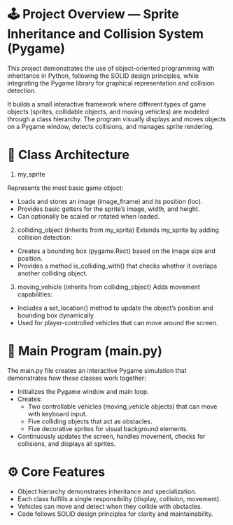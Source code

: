 # 🕹️ Project Overview — Sprite Inheritance and Collision System (Pygame)

This project demonstrates the use of object-oriented programming with inheritance in Python, following the SOLID design principles, while integrating the Pygame library for graphical representation and collision detection.

It builds a small interactive framework where different types of game objects (sprites, collidable objects, and moving vehicles) are modeled through a class hierarchy. The program visually displays and moves objects on a Pygame window, detects collisions, and manages sprite rendering.

# 🧱 Class Architecture
1. my_sprite

Represents the most basic game object:
- Loads and stores an image (image_fname) and its position (loc).
- Provides basic getters for the sprite’s image, width, and height.
- Can optionally be scaled or rotated when loaded.

2. colliding_object (inherits from my_sprite)
Extends my_sprite by adding collision detection:
- Creates a bounding box (pygame.Rect) based on the image size and position.
- Provides a method is_colliding_with() that checks whether it overlaps another colliding object.

3. moving_vehicle (inherits from colliding_object)
Adds movement capabilities:
- Includes a set_location() method to update the object’s position and bounding box dynamically.
- Used for player-controlled vehicles that can move around the screen.

# 🏁 Main Program (main.py)

The main.py file creates an interactive Pygame simulation that demonstrates how these classes work together:
- Initializes the Pygame window and main loop.
- Creates:
  - Two controllable vehicles (moving_vehicle objects) that can move with keyboard input.
  - Five colliding objects that act as obstacles.
  - Five decorative sprites for visual background elements.
- Continuously updates the screen, handles movement, checks for collisions, and displays all sprites.

# ⚙️ Core Features

- Object hierarchy demonstrates inheritance and specialization.
- Each class fulfills a single responsibility (display, collision, movement).
- Vehicles can move and detect when they collide with obstacles.
- Code follows SOLID design principles for clarity and maintainability.
